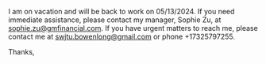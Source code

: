I am on vacation and will be back to work on 05/13/2024. If you need immediate assistance, please contact my manager, Sophie Zu, at sophie.zu@gmfinancial.com. If you have urgent matters to reach me, please contact me at swjtu.bowenlong@gmail.com or phone +17325797255.

Thanks,



